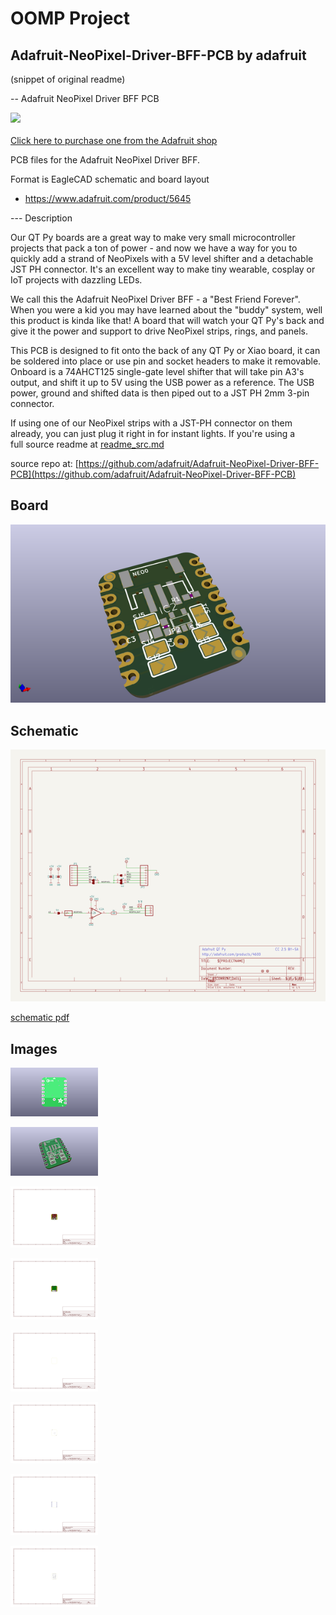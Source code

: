 # OOMP Project  
## Adafruit-NeoPixel-Driver-BFF-PCB  by adafruit  
  
(snippet of original readme)  
  
-- Adafruit NeoPixel Driver BFF PCB  
  
<a href="http://www.adafruit.com/products/5645"><img src="assets/5645-04.jpg?raw=true" width="500px"><br/>  
Click here to purchase one from the Adafruit shop</a>  
  
PCB files for the Adafruit NeoPixel Driver BFF.   
  
Format is EagleCAD schematic and board layout  
* https://www.adafruit.com/product/5645  
  
--- Description  
  
Our QT Py boards are a great way to make very small microcontroller projects that pack a ton of power - and now we have a way for you to quickly add a strand of NeoPixels with a 5V level shifter and a detachable JST PH connector. It's an excellent way to make tiny wearable, cosplay or IoT projects with dazzling LEDs.  
  
We call this the Adafruit NeoPixel Driver BFF - a "Best Friend Forever". When you were a kid you may have learned about the "buddy" system, well this product is kinda like that! A board that will watch your QT Py's back and give it the power and support to drive NeoPixel strips, rings, and panels.  
  
This PCB is designed to fit onto the back of any QT Py or Xiao board, it can be soldered into place or use pin and socket headers to make it removable. Onboard is a 74AHCT125 single-gate level shifter that will take pin A3's output, and shift it up to 5V using the USB power as a reference. The USB power, ground and shifted data is then piped out to a JST PH 2mm 3-pin connector.  
  
If using one of our NeoPixel strips with a JST-PH connector on them already, you can just plug it right in for instant lights. If you're using a   
  full source readme at [readme_src.md](readme_src.md)  
  
source repo at: [https://github.com/adafruit/Adafruit-NeoPixel-Driver-BFF-PCB](https://github.com/adafruit/Adafruit-NeoPixel-Driver-BFF-PCB)  
## Board  
  
[![working_3d.png](working_3d_600.png)](working_3d.png)  
## Schematic  
  
[![working_schematic.png](working_schematic_600.png)](working_schematic.png)  
  
[schematic pdf](working_schematic.pdf)  
## Images  
  
[![working_3D_bottom.png](working_3D_bottom_140.png)](working_3D_bottom.png)  
  
[![working_3D_top.png](working_3D_top_140.png)](working_3D_top.png)  
  
[![working_assembly_page_01.png](working_assembly_page_01_140.png)](working_assembly_page_01.png)  
  
[![working_assembly_page_02.png](working_assembly_page_02_140.png)](working_assembly_page_02.png)  
  
[![working_assembly_page_03.png](working_assembly_page_03_140.png)](working_assembly_page_03.png)  
  
[![working_assembly_page_04.png](working_assembly_page_04_140.png)](working_assembly_page_04.png)  
  
[![working_assembly_page_05.png](working_assembly_page_05_140.png)](working_assembly_page_05.png)  
  
[![working_assembly_page_06.png](working_assembly_page_06_140.png)](working_assembly_page_06.png)  
